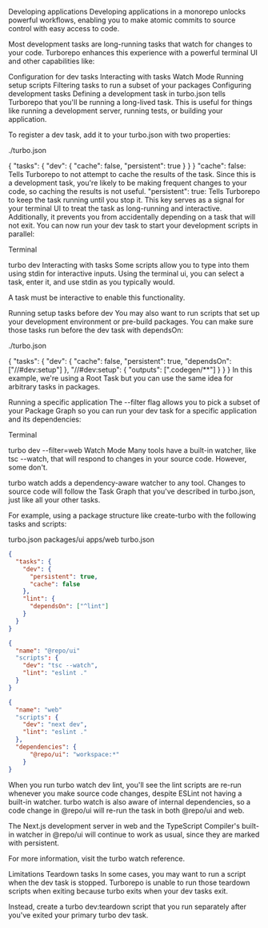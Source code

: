 Developing applications
Developing applications in a monorepo unlocks powerful workflows, enabling you to make atomic commits to source control with easy access to code.

Most development tasks are long-running tasks that watch for changes to your code. Turborepo enhances this experience with a powerful terminal UI and other capabilities like:

Configuration for dev tasks
Interacting with tasks
Watch Mode
Running setup scripts
Filtering tasks to run a subset of your packages
Configuring development tasks
Defining a development task in turbo.json tells Turborepo that you'll be running a long-lived task. This is useful for things like running a development server, running tests, or building your application.

To register a dev task, add it to your turbo.json with two properties:

./turbo.json

{
  "tasks": {
    "dev": {
      "cache": false,
      "persistent": true
    }
  }
}
"cache": false: Tells Turborepo to not attempt to cache the results of the task. Since this is a development task, you're likely to be making frequent changes to your code, so caching the results is not useful.
"persistent": true: Tells Turborepo to keep the task running until you stop it. This key serves as a signal for your terminal UI to treat the task as long-running and interactive. Additionally, it prevents you from accidentally depending on a task that will not exit.
You can now run your dev task to start your development scripts in parallel:

Terminal

turbo dev
Interacting with tasks
Some scripts allow you to type into them using stdin for interactive inputs. Using the terminal ui, you can select a task, enter it, and use stdin as you typically would.

A task must be interactive to enable this functionality.

Running setup tasks before dev
You may also want to run scripts that set up your development environment or pre-build packages. You can make sure those tasks run before the dev task with dependsOn:

./turbo.json

{
  "tasks": {
    "dev": {
      "cache": false,
      "persistent": true,
      "dependsOn": ["//#dev:setup"]
    },
    "//#dev:setup": {
      "outputs": [".codegen/**"]
    }
  }
}
In this example, we're using a Root Task but you can use the same idea for arbitrary tasks in packages.

Running a specific application
The --filter flag allows you to pick a subset of your Package Graph so you can run your dev task for a specific application and its dependencies:

Terminal

turbo dev --filter=web
Watch Mode
Many tools have a built-in watcher, like tsc --watch, that will respond to changes in your source code. However, some don't.

turbo watch adds a dependency-aware watcher to any tool. Changes to source code will follow the Task Graph that you've described in turbo.json, just like all your other tasks.

For example, using a package structure like create-turbo with the following tasks and scripts:

turbo.json
packages/ui
apps/web
turbo.json
```json
{
  "tasks": {
    "dev": {
      "persistent": true,
      "cache": false
    },
    "lint": {
      "dependsOn": ["^lint"]
    }
  }
}
```

```json
{
  "name": "@repo/ui"
  "scripts": {
    "dev": "tsc --watch",
    "lint": "eslint ."
  }
}
```

```json
{
  "name": "web"
  "scripts": {
    "dev": "next dev",
    "lint": "eslint ."
  },
  "dependencies": {
      "@repo/ui": "workspace:*"
    }
}
```
When you run turbo watch dev lint, you'll see the lint scripts are re-run whenever you make source code changes, despite ESLint not having a built-in watcher. turbo watch is also aware of internal dependencies, so a code change in @repo/ui will re-run the task in both @repo/ui and web.

The Next.js development server in web and the TypeScript Compiler's built-in watcher in @repo/ui will continue to work as usual, since they are marked with persistent.

For more information, visit the turbo watch reference.

Limitations
Teardown tasks
In some cases, you may want to run a script when the dev task is stopped. Turborepo is unable to run those teardown scripts when exiting because turbo exits when your dev tasks exit.

Instead, create a turbo dev:teardown script that you run separately after you've exited your primary turbo dev task.